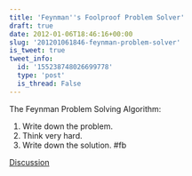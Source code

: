 ```yaml
---
title: 'Feynman''s Foolproof Problem Solver'
draft: true
date: 2012-01-06T18:46:16+00:00
slug: '201201061846-feynman-problem-solver'
is_tweet: true
tweet_info:
  id: '155238748026699778'
  type: 'post'
  is_thread: False
---
```




The Feynman Problem Solving Algorithm: 
1) Write down the problem. 
2) Think very hard. 
3) Write down the solution. #fb

[Discussion](https://x.com/sytelus/status/155238748026699778)
